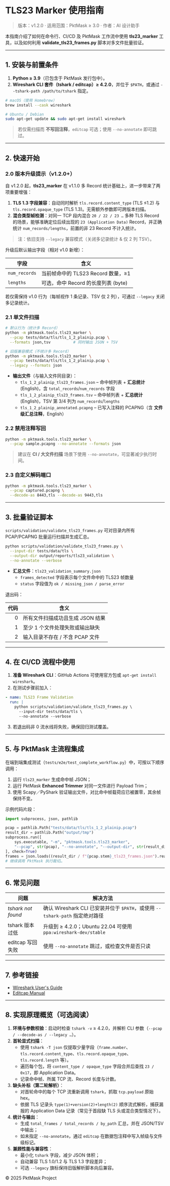 # TLS23 Marker 使用指南

> 版本：v1.2.0 · 适用范围：PktMask ≥ 3.0 · 作者：AI 设计助手

本指南介绍了如何在命令行、CI/CD 及 PktMask 工作流中使用 **tls23_marker** 工具，以及如何利用 **validate_tls23_frames.py** 脚本对多文件批量验证。

---

## 1. 安装与前置条件

1. **Python ≥ 3.9**（已包含于 PktMask 发行包中）。
2. **Wireshark CLI 套件（tshark / editcap）≥ 4.2.0**，并位于 `$PATH`，或通过 `--tshark-path /path/to/tshark` 指定。

```bash
# macOS（使用 Homebrew）
brew install --cask wireshark

# Ubuntu / Debian
sudo apt-get update && sudo apt-get install wireshark
```

> 若仅需扫描而 **不写回注释**，`editcap` 可选；使用 `--no-annotate` 即可跳过。

---

## 2. 快速开始

### 2.0 版本升级提示（v1.2.0+）

自 v1.2.0 起，**tls23_marker** 在 v1.1.0 多 Record 统计基础上，进一步带来了两项重要增强：

1. **TLS 1.3 字段兼容**：自动同时解析 `tls.record.content_type` (TLS ≤1.2) 与 `tls.record.opaque_type` (TLS 1.3)。无需额外参数即可跨版本扫描。
2. **混合类型帧检测**：对同一 TCP 段内混合 `20 / 22 / 23 …` 多种 TLS Record 的场景，能够准确定位后续出现的 `23 (Application Data)` Record，并正确统计 `num_records/lengths`，前置的非 23 Record 不计入统计。

> 注：依旧支持 `--legacy` 兼容模式（关闭多记录统计 & 仅 2 列 TSV）。

升级后默认输出字段（相对 v1.0 新增）：

| 字段 | 含义 |
|------|------|
| `num_records` | 当前帧命中的 TLS23 Record 数量，≥1 |
| `lengths` | 可选，命中 Record 的长度列表 (byte) |

若仅需保持 v1.0 行为（每帧视作 1 条记录、TSV 仅 2 列），可通过 `--legacy` 关闭多记录统计。

### 2.1 单文件扫描

```bash
# 默认行为（统计多 Record）
python -m pktmask.tools.tls23_marker \
  --pcap tests/data/tls/tls_1_2_plainip.pcap \
  --formats json,tsv          # 同时输出 JSON + TSV

# 旧版兼容模式（不统计多 Record）
python -m pktmask.tools.tls23_marker \
  --pcap tests/data/tls/tls_1_2_plainip.pcap \
  --legacy --formats json
```

* **输出文件**（与输入文件同目录）：
  * `tls_1_2_plainip_tls23_frames.json` – 命中帧列表 + **汇总统计** (English)，含 `total_records`/`num_records` 字段
  * `tls_1_2_plainip_tls23_frames.tsv`  – 命中帧列表 + **汇总统计** (English)，TSV 第 3/4 列为 `num_records`/`lengths`
  * `tls_1_2_plainip_annotated.pcapng`  – 已写入注释的 PCAPNG（含 **文件级汇总注释**，English）

### 2.2 禁用注释写回

```bash
python -m pktmask.tools.tls23_marker \
  --pcap sample.pcapng --no-annotate --formats json
```

> 建议在 **CI / 大文件扫描** 场景下使用 `--no-annotate`，可显著减少执行时间。

### 2.3 自定义解码端口

```bash
python -m pktmask.tools.tls23_marker \
  --pcap captured.pcapng \
  --decode-as 8443,tls --decode-as 9443,tls
```

---

## 3. 批量验证脚本

`scripts/validation/validate_tls23_frames.py` 可对目录内所有 PCAP/PCAPNG 批量运行扫描并生成汇总。

```bash
python scripts/validation/validate_tls23_frames.py \
  --input-dir tests/data/tls \
  --output-dir output/reports/tls23_validation \
  --no-annotate --verbose
```

* **汇总文件**：`tls23_validation_summary.json`
  * `frames_detected` 字段表示每个文件命中的 TLS23 帧数量
  * `status` 字段值为 `ok / missing_json / parse_error`

退出码：

| 代码 | 含义 |
|-----:|------|
| 0 | 所有文件扫描成功且生成 JSON 结果 |
| 1 | 至少 1 个文件处理失败或输出缺失 |
| 2 | 输入目录不存在 / 不含 PCAP 文件 |

---

## 4. 在 CI/CD 流程中使用

1. **准备 Wireshark CLI**：GitHub Actions 可使用官方包或 `apt-get install wireshark`。
2. 在测试步骤前加入：

```yaml
- name: TLS23 Frame Validation
  run: |
    python scripts/validation/validate_tls23_frames.py \
      --input-dir tests/data/tls \
      --no-annotate --verbose
```
3. 若退出码非 0 流水线将失败，确保回归测试覆盖。

---

## 5. 与 PktMask 主流程集成

在端到端集成测试（`tests/e2e/test_complete_workflow.py`）中，可按以下顺序调用：

1. 运行 `tls23_marker` 生成命中帧 JSON；
2. 运行 PktMask **Enhanced Trimmer** 对同一文件进行 Payload Trim；
3. 使用 Scapy／PyShark 验证输出文件，对比命中帧载荷应已被置零，其余帧保持不变。

示例代码片段：

```python
import subprocess, json, pathlib

pcap = pathlib.Path("tests/data/tls/tls_1_2_plainip.pcap")
result_dir = pathlib.Path("output/tmp")
subprocess.run([
    sys.executable, "-m", "pktmask.tools.tls23_marker",
    "--pcap", str(pcap), "--no-annotate", "--output-dir", str(result_dir)
], check=True)
frames = json.loads((result_dir / f"{pcap.stem}_tls23_frames.json").read_text())
# 继续调用 PktMask 执行裁切…
```

---

## 6. 常见问题

| 问题 | 解决方法 |
|------|----------|
| *tshark not found* | 确认 Wireshark CLI 已安装并位于 `$PATH`，或使用 `--tshark-path` 指定绝对路径 |
| tshark 版本过低 | 升级到 ≥ 4.2.0；Ubuntu 22.04 可使用 `ppa:wireshark-dev/stable` |
| editcap 写回失败 | 使用 `--no-annotate` 跳过，或检查文件是否只读 |

---

## 7. 参考链接

* [Wireshark User's Guide](https://www.wireshark.org/docs/wsug_html_chunked/)
* [Editcap Manual](https://www.wireshark.org/docs/man-pages/editcap.html)

---

## 8. 实现原理概览（可选阅读）

1. **环境与参数校验**：启动时检查 `tshark -v` ≥ 4.2.0，并解析 CLI 参数（`--pcap / --decode-as / --legacy …`）。
2. **首轮显式扫描**：
   * 使用 `tshark -T json` 仅提取少量字段（`frame.number`、`tls.record.content_type`、`tls.record.opaque_type`、`tls.record.length` 等）。
   * 遍历每个包，将 `content_type / opaque_type` 字段合并后查找 `23 / 0x17`，即 Application Data。
   * 记录命中帧、所属 TCP 流、Record 长度与计数。
3. **缺头补标（第二轮解析）**：
   * 对首轮命中的每个 TCP 流重新调用 `tshark`，抓取 `tcp.payload` 原始 hex。
   * 依据 TLS 记录头 `type(1)+version(2)+length(2)` 顺序流式解析，捕获漏报的 Application Data 记录（常见于首段缺 TLS 头或混合类型情况下）。
4. **统计与输出**：
   * 生成 `total_frames / total_records / by_path` 汇总，并在 JSON/TSV 中输出；
   * 如未指定 `--no-annotate`，通过 `editcap` 在数据包注释中写入帧级与文件级标记。
5. **兼顾性能与兼容性**：
   * 最小化 `tshark` 字段，减少 JSON 体积；
   * 自动兼容 TLS 1.0/1.2 与 TLS 1.3 字段差异；
   * 可选 `--legacy` 旗标保持旧版解析脚本向后兼容。

© 2025 PktMask Project 